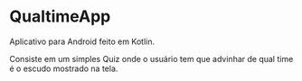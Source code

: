# QualtimeApp

Aplicativo para Android feito em Kotlin.

Consiste em um simples Quiz onde o usuário tem que advinhar de qual
time é o escudo mostrado na tela.
